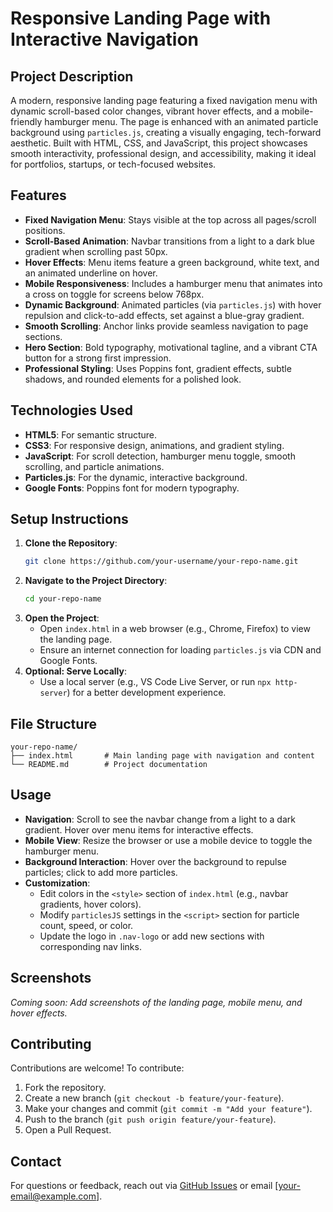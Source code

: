 # Responsive Landing Page with Interactive Navigation

## Project Description
A modern, responsive landing page featuring a fixed navigation menu with dynamic scroll-based color changes, vibrant hover effects, and a mobile-friendly hamburger menu. The page is enhanced with an animated particle background using `particles.js`, creating a visually engaging, tech-forward aesthetic. Built with HTML, CSS, and JavaScript, this project showcases smooth interactivity, professional design, and accessibility, making it ideal for portfolios, startups, or tech-focused websites.

## Features
- **Fixed Navigation Menu**: Stays visible at the top across all pages/scroll positions.
- **Scroll-Based Animation**: Navbar transitions from a light to a dark blue gradient when scrolling past 50px.
- **Hover Effects**: Menu items feature a green background, white text, and an animated underline on hover.
- **Mobile Responsiveness**: Includes a hamburger menu that animates into a cross on toggle for screens below 768px.
- **Dynamic Background**: Animated particles (via `particles.js`) with hover repulsion and click-to-add effects, set against a blue-gray gradient.
- **Smooth Scrolling**: Anchor links provide seamless navigation to page sections.
- **Hero Section**: Bold typography, motivational tagline, and a vibrant CTA button for a strong first impression.
- **Professional Styling**: Uses Poppins font, gradient effects, subtle shadows, and rounded elements for a polished look.

## Technologies Used
- **HTML5**: For semantic structure.
- **CSS3**: For responsive design, animations, and gradient styling.
- **JavaScript**: For scroll detection, hamburger menu toggle, smooth scrolling, and particle animations.
- **Particles.js**: For the dynamic, interactive background.
- **Google Fonts**: Poppins font for modern typography.

## Setup Instructions
1. **Clone the Repository**:
   ```bash
   git clone https://github.com/your-username/your-repo-name.git
   ```
2. **Navigate to the Project Directory**:
   ```bash
   cd your-repo-name
   ```
3. **Open the Project**:
   - Open `index.html` in a web browser (e.g., Chrome, Firefox) to view the landing page.
   - Ensure an internet connection for loading `particles.js` via CDN and Google Fonts.
4. **Optional: Serve Locally**:
   - Use a local server (e.g., VS Code Live Server, or run `npx http-server`) for a better development experience.

## File Structure
```
your-repo-name/
├── index.html       # Main landing page with navigation and content
└── README.md        # Project documentation
```

## Usage
- **Navigation**: Scroll to see the navbar change from a light to a dark gradient. Hover over menu items for interactive effects.
- **Mobile View**: Resize the browser or use a mobile device to toggle the hamburger menu.
- **Background Interaction**: Hover over the background to repulse particles; click to add more particles.
- **Customization**:
  - Edit colors in the `<style>` section of `index.html` (e.g., navbar gradients, hover colors).
  - Modify `particlesJS` settings in the `<script>` section for particle count, speed, or color.
  - Update the logo in `.nav-logo` or add new sections with corresponding nav links.

## Screenshots
*Coming soon: Add screenshots of the landing page, mobile menu, and hover effects.*

## Contributing
Contributions are welcome! To contribute:
1. Fork the repository.
2. Create a new branch (`git checkout -b feature/your-feature`).
3. Make your changes and commit (`git commit -m "Add your feature"`).
4. Push to the branch (`git push origin feature/your-feature`).
5. Open a Pull Request.


## Contact
For questions or feedback, reach out via [GitHub Issues](https://github.com/your-username/your-repo-name/issues) or email [your-email@example.com].